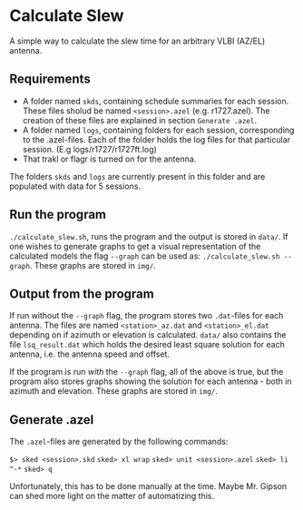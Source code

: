 # Calculate Slew

A simple way to calculate the slew time for an arbitrary VLBI (AZ/EL) antenna.


## Requirements

 - A folder named ``skds``, containing schedule summaries for each session.
   These files sholud be named ``<session>.azel`` (e.g. r1727.azel). The
   creation of these files are explained in section ``Generate .azel``.
 - A folder named ``logs``, containing folders for each session, corresponding
   to the .azel-files. Each of the folder holds the log files for that
   particular session. (E.g logs/r1727/r1727ft.log)
 - That trakl or flagr is turned on for the antenna.

The folders ``skds`` and ``logs`` are currently present in this folder and are
populated with data for 5 sessions.

## Run the program

``./calculate_slew.sh``, runs the program and the output is stored in
``data/``. If one wishes to generate graphs to get a visual representation of
the calculated models the flag ``--graph`` can be used as:
``./calculate_slew.sh --graph``. These graphs are stored in ``img/``.

## Output from the program

If run without the ``--graph`` flag, the program stores two ``.dat``-files for
each antenna. The files are named ``<station>_az.dat`` and ``<station>_el.dat``
depending on if azimuth or elevation is calculated. ``data/`` also contains the
file ``lsq_result.dat`` which holds the desired least square solution for each
antenna, i.e. the antenna speed and offset.

If the program is run *with* the ``--graph`` flag, all of the above is true,
but the program also stores graphs showing the solution for each antenna - both
in azimuth and elevation. These graphs are stored in ``img/``.

## Generate .azel

The ``.azel``-files are generated by the following commands:

``$> sked <session>.skd``
``sked> xl wrap``
``sked> unit <session>.azel``
``sked> li ^-*``
``sked> q``

Unfortunately, this has to be done manually at the time. Maybe Mr. Gipson can
shed more light on the matter of automatizing this.

